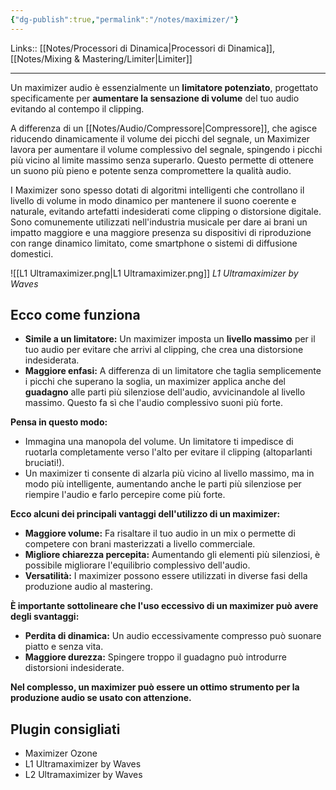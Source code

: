 ```yaml
---
{"dg-publish":true,"permalink":"/notes/maximizer/"}
---
```


Links:: [[Notes/Processori di Dinamica\|Processori di Dinamica]], [[Notes/Mixing & Mastering/Limiter\|Limiter]]

---
Un maximizer audio è essenzialmente un **limitatore potenziato**, progettato specificamente per **aumentare la sensazione di volume** del tuo audio evitando al contempo il clipping.

A differenza di un [[Notes/Audio/Compressore\|Compressore]], che agisce riducendo dinamicamente il volume dei picchi del segnale, un Maximizer lavora per aumentare il volume complessivo del segnale, spingendo i picchi più vicino al limite massimo senza superarlo. Questo permette di ottenere un suono più pieno e potente senza compromettere la qualità audio.

I Maximizer sono spesso dotati di algoritmi intelligenti che controllano il livello di volume in modo dinamico per mantenere il suono coerente e naturale, evitando artefatti indesiderati come clipping o distorsione digitale. Sono comunemente utilizzati nell'industria musicale per dare ai brani un impatto maggiore e una maggiore presenza su dispositivi di riproduzione con range dinamico limitato, come smartphone o sistemi di diffusione domestici.

![[L1 Ultramaximizer.png\|L1 Ultramaximizer.png]]
_L1 Ultramaximizer by Waves_


## Ecco come funziona

- **Simile a un limitatore:** Un maximizer imposta un **livello massimo** per il tuo audio per evitare che arrivi al clipping, che crea una distorsione indesiderata.
- **Maggiore enfasi:** A differenza di un limitatore che taglia semplicemente i picchi che superano la soglia, un maximizer applica anche del **guadagno** alle parti più silenziose dell'audio, avvicinandole al livello massimo. Questo fa sì che l'audio complessivo suoni più forte.

**Pensa in questo modo:**

- Immagina una manopola del volume. Un limitatore ti impedisce di ruotarla completamente verso l'alto per evitare il clipping (altoparlanti bruciati!).
- Un maximizer ti consente di alzarla più vicino al livello massimo, ma in modo più intelligente, aumentando anche le parti più silenziose per riempire l'audio e farlo percepire come più forte.

**Ecco alcuni dei principali vantaggi dell'utilizzo di un maximizer:**

- **Maggiore volume:** Fa risaltare il tuo audio in un mix o permette di competere con brani masterizzati a livello commerciale.
- **Migliore chiarezza percepita:** Aumentando gli elementi più silenziosi, è possibile migliorare l'equilibrio complessivo dell'audio.
- **Versatilità:** I maximizer possono essere utilizzati in diverse fasi della produzione audio al mastering.

**È importante sottolineare che l'uso eccessivo di un maximizer può avere degli svantaggi:**

- **Perdita di dinamica:** Un audio eccessivamente compresso può suonare piatto e senza vita.
- **Maggiore durezza:** Spingere troppo il guadagno può introdurre distorsioni indesiderate.

**Nel complesso, un maximizer può essere un ottimo strumento per la produzione audio se usato con attenzione.**


## Plugin consigliati

- Maximizer Ozone
- L1 Ultramaximizer by Waves
- L2 Ultramaximizer by Waves
